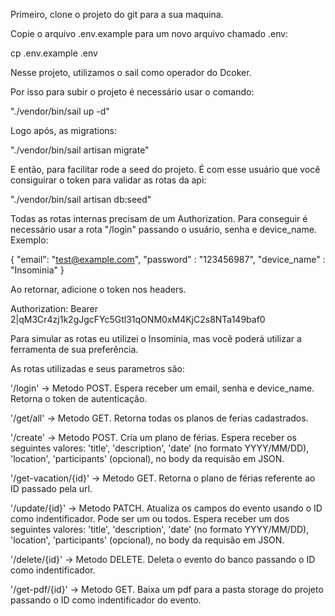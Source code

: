 Primeiro, clone o projeto do git para a sua maquina. 

Copie o arquivo .env.example para um novo arquivo chamado .env:

cp .env.example .env


Nesse projeto, utilizamos o sail como operador do Dcoker. 

Por isso para subir o projeto é necessário usar o comando: 


"./vendor/bin/sail up -d"


Logo após, as migrations: 

"./vendor/bin/sail artisan migrate"

E então, para facilitar rode a seed do projeto. É com esse usuário que você consiguirar o token para validar as rotas da api: 

"./vendor/bin/sail artisan db:seed"

Todas as rotas internas precisam de um Authorization. Para conseguir é necessário usar a rota "/login" passando o usuário, senha e device_name. 
Exemplo: 

{
	"email": "test@example.com",
	"password" : "123456987",
	"device_name" : "Insominia"
}

Ao retornar, adicione o token nos headers. 

Authorization: Bearer 2|qM3Cr4zj1k2gJgcFYc5Gtl31qONM0xM4KjC2s8NTa149baf0

Para simular as rotas eu utilizei o Insominia, mas você poderá utilizar a ferramenta de sua preferência. 



As rotas utilizadas e seus parametros são:

'/login' -> Metodo POST. Espera receber um email, senha e device_name. Retorna o token de autenticação.

'/get/all' -> Metodo GET. Retorna todas os planos de ferias cadastrados.

'/create' -> Metodo POST. Cria um plano de férias. Espera receber os seguintes valores: 'title', 'description', 'date' (no formato YYYY/MM/DD), 'location', 'participants' (opcional), no body da requisão em JSON.

'/get-vacation/{id}' -> Metodo GET. Retorna o plano de férias referente ao ID passado pela url.

'/update/{id}' -> Metodo PATCH. Atualiza os campos do evento usando o ID como indentificador. Pode ser um ou todos. Espera receber um dos seguintes valores: 'title', 'description', 'date' (no formato YYYY/MM/DD), 'location', 'participants' (opcional), no body da requisão em JSON.

'/delete/{id}' -> Metodo DELETE. Deleta o evento do banco passando o ID como indentificador.

'/get-pdf/{id}' -> Metodo GET. Baixa um pdf para a pasta storage do projeto passando o ID como indentificador do evento.
